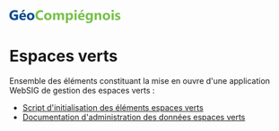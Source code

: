 ![picto](/doc/img/geocompiegnois_2020_reduit_v2.png)

# Espaces verts

Ensemble des éléments constituant la mise en ouvre d'une application WebSIG de gestion des espaces verts :

- [Script d'initialisation des éléments espaces verts](sql/init_bd_ev.sql) 
- [Documentation d'administration des données espaces verts](doc/doc_admin_bd_ev.md) 
